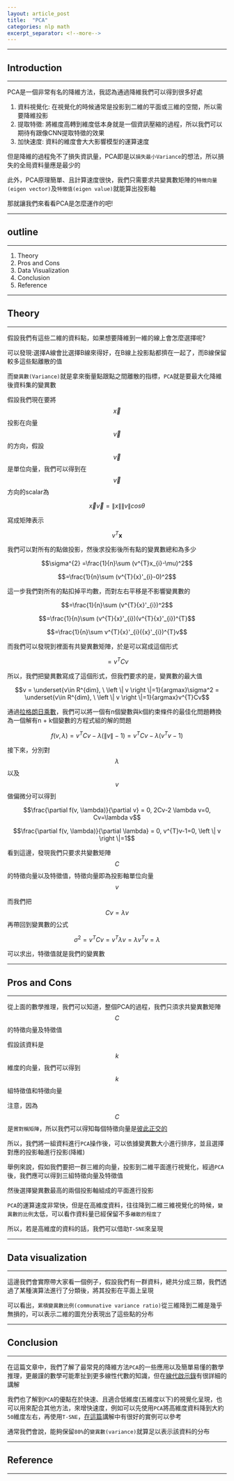 ```yaml
---
layout: article_post
title:  "PCA"
categories: nlp math
excerpt_separator: <!--more-->
---
```


---
## Introduction
---

PCA是一個非常有名的降維方法，我認為通過降維我們可以得到很多好處

1. 資料視覺化: 在視覺化的時候通常是投影到二維的平面或三維的空間，所以需要降維投影
2. 提取特徵: 將維度高轉到維度低本身就是一個資訊壓縮的過程，所以我們可以期待有跟像CNN提取特徵的效果
3. 加快速度: 資料的維度會大大影響模型的運算速度

但是降維的過程免不了損失資訊量，PCA即是以`損失最小Variance`的想法，所以損失的全局資料量應是最少的

此外，PCA原理簡單、且計算速度很快，我們只需要求共變異數矩陣的`特徵向量(eigen vector)`及`特徵值(eigen value)`就能算出投影軸

那就讓我們來看看PCA是怎麼運作的吧!

<!--more-->
---
## outline
---

1. Theory
2. Pros and Cons
3. Data Visualization
4. Conclusion
5. Reference

---
## Theory
---

假設我們有這些二維的資料點，如果想要降維到一維的線上會怎麼選擇呢?

可以發現:選擇A線會比選擇B線來得好，在B線上投影點都擠在一起了，而B線保留較多這些點離散的值

而`變異數(Variance)`就是拿來衡量點跟點之間離散的指標，`PCA`就是要最大化降維後資料集的變異數

假設我們現在要將$$\vec{x}$$投影在向量$$\vec{v}$$的方向，假設$$\vec{v}$$是單位向量，我們可以得到在$$\vec{v}$$方向的scalar為

$$\vec{x}\vec{v}=\left \| x \right \|\left \| v \right \|cos\theta$$


寫成矩陣表示

$$v^{T}\mathbf{x}$$

我們可以對所有的點做投影，然後求投影後所有點的變異數總和為多少

$$\sigma^{2} =\frac{1}{n}\sum (v^{T}x_{i}-\mu)^2$$

$$=\frac{1}{n}\sum (v^{T}{x}'_{i}-0)^2$$

這一步我們對所有的點扣掉平均數，而對左右平移是不影響變異數的

$$=\frac{1}{n}\sum (v^{T}{x}'_{i})^2$$

$$=\frac{1}{n}\sum (v^{T}{x}'_{i})(v^{T}{x}'_{i})^{T}$$

$$=\frac{1}{n}\sum v^{T}{x}'_{i}({x}'_{i})^{T}v$$

而我們可以發現到裡面有共變異數矩陣，於是可以寫成這個形式

$$=v^{T}Cv$$


所以，我們把變異數寫成了這個形式，但我們要求的是，變異數的最大值

$$v = \underset{v\in R^{dim}, \ \left \| v \right \|=1}{argmax}\sigma^2 =  \underset{v\in R^{dim}, \ \left \| v \right \|=1}{argmax}v^{T}Cv$$

通過[拉格朗日乘數](https://zh.wikipedia.org/wiki/%E6%8B%89%E6%A0%BC%E6%9C%97%E6%97%A5%E4%B9%98%E6%95%B0)，我們可以將一個有n個變數與k個約束條件的最佳化問題轉換為一個解有n + k個變數的方程式組的解的問題

$$f(v, \lambda)=v^{T}Cv - \lambda(\left \| v \right \|-1)= v^{T}Cv - \lambda(v^{T}v-1)$$

接下來，分別對$$\lambda$$以及$$v$$做偏微分可以得到

$$\frac{\partial f(v, \lambda)}{\partial v} = 0, 2Cv-2 \lambda v=0, Cv=\lambda v$$

$$\frac{\partial f(v, \lambda)}{\partial \lambda} = 0, v^{T}v-1=0, \left \| v \right \|=1$$

看到這邊，發現我們只要求共變數矩陣$$C$$的特徵向量以及特徵值，特徵向量即為投影軸單位向量$$v$$

而我們把$$Cv=\lambda v$$再帶回到變異數的公式

$$\sigma^{2} = v^{T}Cv = v^{T} \lambda v = \lambda v^{T} v = \lambda $$

可以求出，特徵值就是我們的變異數

---
## Pros and Cons
---

從上面的數學推理，我們可以知道，整個PCA的過程，我們只須求共變異數矩陣$$C$$的特徵向量及特徵值

假設該資料是$$k$$維度的向量，我們可以得到$$k$$組特徵值和特徵向量

注意，因為$$C$$是`實對稱矩陣`，所以我們可以得知每個特徵向量是[彼此正交的](https://zh.wikipedia.org/wiki/%E5%B0%8D%E7%A8%B1%E7%9F%A9%E9%99%A3)

所以，我們將一組資料進行`PCA`操作後，可以依據變異數大小進行排序，並且選擇對應的投影軸進行投影(降維)

舉例來說，假如我們要把一群三維的向量，投影到二維平面進行視覺化，經過`PCA`後，我們應可以得到三組特徵向量及特徵值

然後選擇變異數最高的兩個投影軸組成的平面進行投影

`PCA`的運算速度非常快，但是在高維度資料，往往降到二維三維視覺化的時候，`變異數的比例`太低，可以看作資料量已經保留不多`離散的程度了`

所以，若是高維度的資料的話，我們可以借助`T-SNE`來呈現

---
## Data visualization
---

這邊我們會實際帶大家看一個例子，假設我們有一群資料，總共分成三類，我們透過了某種演算法進行了分類後，將其投影在平面上呈現

可以看出，`累積變異數比例(communative variance ratio)`從三維降到二維是幾乎無損的，可以表示二維的圖充分表現出了這些點的分布

---
## Conclusion
---

在這篇文章中，我們了解了最常見的降維方法`PCA`的一些應用以及簡單易懂的數學推理，更嚴謹的數學可能牽扯到更多線性代數的知識，但在[線代啟示錄](https://ccjou.wordpress.com/2013/04/15/%E4%B8%BB%E6%88%90%E5%88%86%E5%88%86%E6%9E%90/)有很詳細的講解

我們也了解到`PCA`的優點在於快速、且適合低維度(五維度以下)的視覺化呈現，也可以用來配合其他方法，來增快速度，例如可以先使用`PCA`將高維度資料降到大約`50`維度左右，再使用`T-SNE`，[在這篇](https://towardsdatascience.com/visualising-high-dimensional-datasets-using-pca-and-t-sne-in-python-8ef87e7915b)講解中有很好的實例可以參考

通常我們會說，能夠保留`80%`的`變異數(variance)`就算足以表示該資料的分布

---
## Reference
---
[](https://medium.com/@chih.sheng.huang821/%E6%A9%9F%E5%99%A8-%E7%B5%B1%E8%A8%88%E5%AD%B8%E7%BF%92-%E4%B8%BB%E6%88%90%E5%88%86%E5%88%86%E6%9E%90-principle-component-analysis-pca-58229cd26e71)